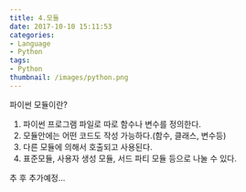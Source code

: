 ```yaml
---
title: 4.모듈
date: 2017-10-10 15:11:53
categories:
- Language
- Python
tags:
- Python
thumbnail: /images/python.png
---
```

파이썬 모듈이란?

1) 파이썬 프로그램  파일로 따로  함수나 변수를 정의한다.
2) 모듈안에는 어떤 코드도 작성 가능하다.(함수, 클래스, 변수등)
3) 다른 모듈에 의해서 호출되고 사용된다.
4) 표준모듈, 사용자 생성 모듈, 서드 파티 모듈 등으로 나눌 수 있다.

추 후 추가예정...
